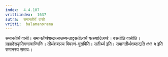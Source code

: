 ```yaml
---
index:  4.4.107
vrittiindex:  1637
sutra:  समानतीर्थे वासी
vritti:  balamanorama 
---
```


समानतीर्थे वासी। समानतीर्थशब्दात्सप्तम्यन्ताद्वसतीत्यर्थे यत्स्यादित्यर्थः। वसतीति वासीति। ग्रह्यादेराकृतिगणत्वाण्णिनिः। तीर्थशब्दस्य विवरणं-गुराविति। सतीर्थ्य इति। समानतीर्थशब्दाद्यति `तीर्थे ये` इति समानस्य सभावः। 

